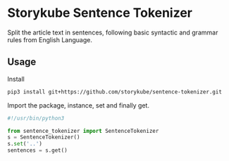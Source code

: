 # Storykube Sentence Tokenizer
Split the article text in sentences, following basic syntactic and grammar rules from English Language.

## Usage
Install
```bash
pip3 install git+https://github.com/storykube/sentence-tokenizer.git
```

Import the package, instance, set and finally get.
```python
#!/usr/bin/python3

from sentence_tokenizer import SentenceTokenizer
s = SentenceTokenizer()
s.set('..')
sentences = s.get()
```
